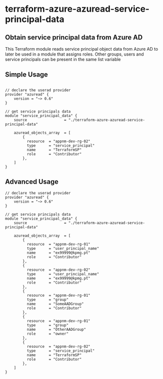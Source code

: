 # terraform-azure-azuread-service-principal-data

## Obtain service principal data from Azure AD

This Terraform module reads service principal object data from Azure AD to later be used in a module that assigns roles. Other groups, users and service principals can be present in the same list variable

## Simple Usage

```hcl

// declare the userad provider
provider "azuread" {
    version = "~> 0.6"
}

// get service principals data
module "service_principal_data" {
    source                 = "./terraform-azure-azuread-service-principal-data"

    azuread_objects_array  = [
        {
          resource  = "appnm-dev-rg-02"
          type      = "service_principal"
          name      = "TerraformSP"
          role      = "Contributor"
        },
    ]
}
```

## Advanced Usage

```hcl
// declare the userad provider
provider "azuread" {
    version = "~> 0.6"
}

// get service principals data
module "service_principal_data" {
    source                 = "./terraform-azure-azuread-service-principal-data"

    azuread_objects_array  = [
        {
          resource  = "appnm-dev-rg-01"
          type      = "user_principal_name"
          name      = "ex99999@kpmg.pt"
          role      = "Contributor"
        },
        {
          resource  = "appnm-dev-rg-02"
          type      = "user_principal_name"
          name      = "ex99999@kpmg.pt"
          role      = "Contributor"
        },
        {
          resource  = "appnm-dev-rg-01"
          type      = "group"
          name      = "SomeAADGroup"
          role      = "Contributor"
        },
        {
          resource  = "appnm-dev-rg-01"
          type      = "group"
          name      = "OtherAADGroup"
          role      = "owner"
        },
        {
          resource  = "appnm-dev-rg-02"
          type      = "service_principal"
          name      = "TerraformSP"
          role      = "Contributor"
        },
    ]
}

```
